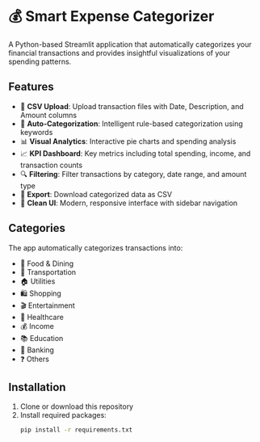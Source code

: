 # 💰 Smart Expense Categorizer

A Python-based Streamlit application that automatically categorizes your financial transactions and provides insightful visualizations of your spending patterns.

## Features

- 📁 **CSV Upload**: Upload transaction files with Date, Description, and Amount columns
- 🤖 **Auto-Categorization**: Intelligent rule-based categorization using keywords
- 📊 **Visual Analytics**: Interactive pie charts and spending analysis
- 📈 **KPI Dashboard**: Key metrics including total spending, income, and transaction counts
- 🔍 **Filtering**: Filter transactions by category, date range, and amount type
- 💾 **Export**: Download categorized data as CSV
- 🎨 **Clean UI**: Modern, responsive interface with sidebar navigation

## Categories

The app automatically categorizes transactions into:

- 🍔 Food & Dining
- 🚗 Transportation  
- 🏠 Utilities
- 🛍️ Shopping
- 🎬 Entertainment
- 🏥 Healthcare
- 💰 Income
- 📚 Education
- 🏦 Banking
- ❓ Others

## Installation

1. Clone or download this repository
2. Install required packages:
   ```bash
   pip install -r requirements.txt